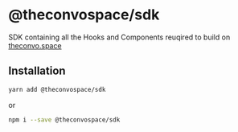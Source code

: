 # @theconvospace/sdk

SDK containing all the Hooks and Components reuqired to build on [theconvo.space](https://theconvo.space)

## Installation

```bash
yarn add @theconvospace/sdk
```

or

```bash
npm i --save @theconvospace/sdk
```
